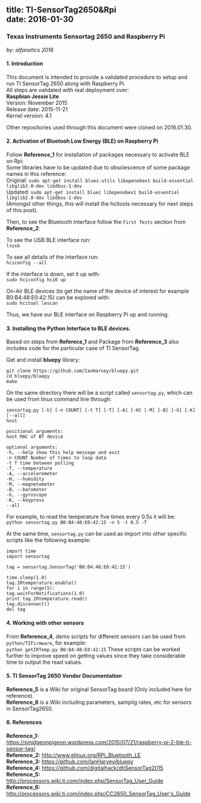 title: TI-SensorTag2650&Rpi  
date: 2016-01-30  
---

### **Texas Instruments Sensortag 2650 and Raspberry Pi**  
*by: alfanetics 2016*

#### **1. Introduction**  
This document is intended to provide a validated procedure to setup and run TI SensorTag 2650 along with Raspberry Pi.  
All steps are validated with real deployment over:  
**Raspbian Jessie Lite**  
Version: November 2015  
Release date: 2015-11-21  
Kernel version: 4.1  

Other repositories used through this document were cloned on 2016.01.30.  

#### **2. Activation of Bluetooh Low Energy (BLE) on Raspberry Pi**  

Follow **Reference_1** for installation of packages necessary to activate BLE on Rpi:  
Some libraries have to be updated due to obsolescence of some package names in this reference:  
Original: `sudo apt-get install bluez-utils libopenobex1 build-essential libglib2.0-dev libdbus-1-dev`  
Updated: `sudo apt-get install bluez libopenobex1 build-essential libglib2.0-dev libdbus-1-dev`  
(Amongst other things, this will install the hcitools necessary for next steps of this post).  

Then, to see the Bluetooth interface follow the `First Tests` section from **Reference_2**:  

To see the USB BLE interface run:  
`lsusb`

To see all details of the interface run:  
`hciconfig --all`

If the interface is down, set it up with:  
`sudo hciconfig hci0 up`

On-Air BLE devices (to get the name of the device of interest for example B0:B4:48:E0:42:15) can be explored with:  
`sudo hcitool lescan`

Thus, we have our BLE interface on Raspberry Pi up and running.  

#### **3. Installing the Python Interface to BLE devices.**   

Based on steps from **Referece_1** and Package from **Reference_3** also includes code for the particular case of TI SensorTag.  

Get and install **bluepy** library:  

    git clone https://github.com/IanHarvey/bluepy.git
    cd bluepy/bluepy
    make

On the same directory there will be a script called `sensortag.py`, which can be used from linux command line through:  

    sensortag.py [-h] [-n COUNT] [-t T] [-T] [-A] [-H] [-M] [-B] [-G] [-K]
    [--all]
    host

    positional arguments:
    host MAC of BT device

    optional arguments:
    -h, --help show this help message and exit
    -n COUNT Number of times to loop data
    -t T time between polling
    -T, --temperature
    -A, --accelerometer
    -H, --humidity
    -M, --magnetometer
    -B, --barometer
    -G, --gyroscope
    -K, --keypress
    --all

For example, to read the temperature five times every 0.5s it will be:  
`python sensortag.py B0:B4:48:E0:42:15 -n 5 -t 0.5 -T`  

At the same time, `sensortag.py` can be used as import into other specific scripts like the following example:  

    import time
    import sensortag

    tag = sensortag.SensorTag('B0:B4:48:E0:42:15')

    time.sleep(1.0)
    tag.IRtemperature.enable()
    for i in range(5):
    tag.waitForNotifications(1.0)
    print tag.IRtemperature.read()
    tag.disconnect()
    del tag

####  **4. Working with other sensors**  

From **Reference_4**, demo scripts for different sensors can be used from `python/TIFirmware`, for example:  
`python getIRTemp.py B0:B4:48:E0:42:15`
These scripts can be worked further to improve speed on getting values since they take considerable time to output the read values.  

#### **5. TI SensorTag 2650 Vendor Documentation**  

**Reference_5** is a Wiki for original SensorTag board (Only included here for reference).  
**Reference_6** is a Wiki including parameters, samplig rates, etc for sensors in SensorTag2650.  



#### **6. References**  
**Reference_1:** https://smidgeonpigeon.wordpress.com/2015/07/21/raspberry-pi-2-ble-ti-sensor-tag/  
**Reference_2:** http://www.elinux.org/RPi_Bluetooth_LE  
**Reference_3:** https://github.com/IanHarvey/bluepy  
**Reference_4:** https://github.com/digitalhack/dhSensorTag2015  
**Reference_5:** http://processors.wiki.ti.com/index.php/SensorTag_User_Guide  
**Reference_6:** http://processors.wiki.ti.com/index.php/CC2650_SensorTag_User's_Guide  
